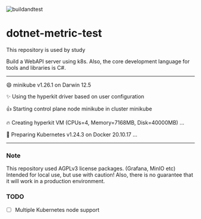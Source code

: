 ![buildandtest](https://github.com/konnta0/dotnet-metric-test/actions/workflows/test.yml/badge.svg)

# dotnet-metric-test
This repository is used by study

Build a WebAPI server using k8s. 
Also, the core development language for tools and libraries is C#.


---
😄  minikube v1.26.1 on Darwin 12.5

✨  Using the hyperkit driver based on user configuration

👍  Starting control plane node minikube in cluster minikube

🔥  Creating hyperkit VM (CPUs=4, Memory=7168MB, Disk=40000MB) ...

🐳  Preparing Kubernetes v1.24.3 on Docker 20.10.17 ...

---
### Note
This repository used AGPLv3 license packages. (Grafana, MinIO etc)
Intended for local use, but use with caution!
Also, there is no guarantee that it will work in a production environment.

### TODO
* [ ] Multiple Kubernetes node support
